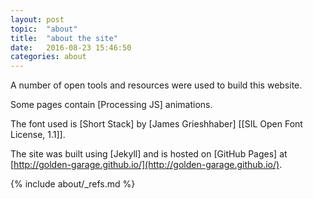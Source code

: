 ```yaml
---
layout: post
topic:  "about"
title:  "about the site"
date:   2016-08-23 15:46:50
categories: about
---
```


A number of open tools and resources were used to build this website.

Some pages contain [Processing JS] animations.

The font used is [Short Stack] by [James Grieshhaber] \[[SIL Open Font License, 1.1]\].

The site was built using [Jekyll] and is hosted on [GitHub Pages] at
[http://golden-garage.github.io/](http://golden-garage.github.io/).

<!-- ============================================================================================================== -->

{% include about/_refs.md %}
